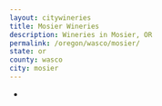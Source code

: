 ```yaml
---
layout: citywineries
title: Mosier Wineries
description: Wineries in Mosier, OR
permalink: /oregon/wasco/mosier/
state: or
county: wasco
city: mosier
---
```

-
